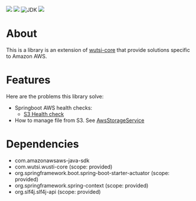 ![](https://github.com/wutsi/wutsi-core-aws/workflows/build/badge.svg)
[![](https://img.shields.io/codecov/c/github/wutsi/wutsi-core-aws/master.svg)](https://codecov.io/gh/wutsi/wutsi-core-aws)
![JDK](https://img.shields.io/badge/jdk-1.8-brightgreen.svg)
![](https://img.shields.io/badge/language-kotlin-blue.svg)

# About
This is a library is an extension of [wutsi-core](https://github.com/wutsi/wutsi-core) that provide solutions specific to Amazon AWS.

# Features
Here are the problems this library solve:
- Springboot AWS health checks:
  - [S3 Health check](https://github.com/wutsi/wutsi-core-aws/blob/master/src/main/kotlin/com/wutsi/core/aws/health/S3HealthIndicator.kt)
- How to manage file from S3. See [AwsStorageService](https://github.com/wutsi/wutsi-core-aws/blob/master/src/main/kotlin/com/wutsi/core/aws/service/AwsStorageService.kt)
 
# Dependencies
- com.amazonawsaws-java-sdk
- com.wutsi.wusti-core (scope: provided)
- org.springframework.boot.spring-boot-starter-actuator (scope: provided)
- org.springframework.spring-context (scope: provided)
- org.slf4j.slf4j-api (scope: provided)
